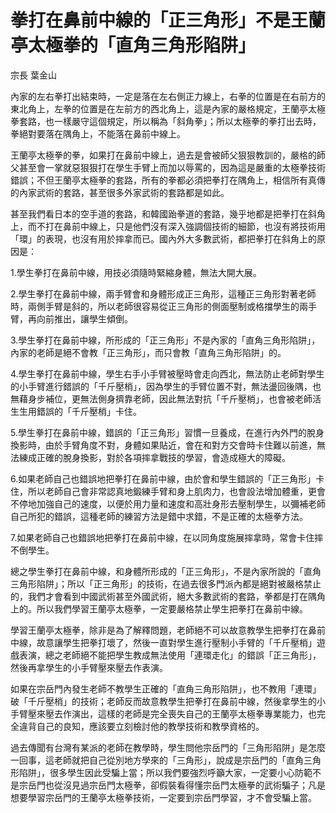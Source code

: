# 拳打在鼻前中線的「正三角形」不是王蘭亭太極拳的「直角三角形陷阱」

宗長
葉金山

內家的左右拳打出結束時，一定是落在左右側正力線上，右拳的位置是在右前方的東北角上，左拳的位置是在左前方的西北角上，這是內家的嚴格規定，王蘭亭太極拳套路，也一樣嚴守這個規定，所以稱為「斜角拳」；所以太極拳的拳打出去時，拳絕對要落在隅角上，不能落在鼻前中線上。

王蘭亭太極拳的拳，如果打在鼻前中線上，過去是會被師父狠狠教訓的，嚴格的師父甚至會一掌就惡狠狠打在學生手臂上而加以辱罵的，因為這是嚴重的太極拳技術錯誤；不但王蘭亭太極拳的套路，所有的拳都必須把拳打在隅角上，相信所有真傳的內家武術的套路，甚至很多外家武術的套路都是如此。

甚至我們看日本的空手道的套路，和韓國跆拳道的套路，幾乎地都是把拳打在斜角上，而不打在鼻前中線上，只是他們沒有深入強調個技術的細節，也沒有將技術用「環」的表現，也沒有用於摔拿而已。國內外大多數武術，都把拳打在斜角上的原因是：

1.學生拳打在鼻前中線，用技必須隨時緊縮身體，無法大開大展。

2.學生拳打在鼻前中線，兩手臂會和身體形成正三角形，這種正三角形對著老師時，兩側手臂是斜的，所以老師很容易從正三角形的側面壓制或格擋學生的兩手臂，再向前推出，讓學生傾倒。

3.學生拳打在鼻前中線，所形成的「正三角形」不是內家的「直角三角形陷阱」，內家的老師是絕不會教「正三角形」，而只會教「直角三角形陷阱」的。

4.學生拳打在鼻前中線，學生右手小手臂被壓時會走向西北，無法防止老師對學生的小手臂進行錯誤的「千斤壓梢」，因為學生的手臂位置不對，無法盪回後隅，也無藉身步補位，更無法側身擠靠老師，因此無法對抗「千斤壓梢」，也會被老師活生生用錯誤的「千斤壓梢」卡住。

5.學生拳打在鼻前中線，錯誤的「正三角形」習慣一旦養成，在進行內外門的脫身換影時，由於手臂角度不對，身體如果貼近，會在和對方交會時卡住難以前進，無法練成正確的脫身換影，對於各項摔拿戰技的學習，會造成極大的障礙。

6.如果老師自己也錯誤地把拳打在鼻前中線，由於會和學生錯誤的「正三角形」卡住，所以老師自己會非常認真地鍛練手臂和身上肌肉力，也會設法增加體重，更會不停地加強自己的速度，以便於用力量和速度和高壯身形去壓制學生，以彌補老師自己所犯的錯誤，這種老師的練習方法是錯中求錯，不是正確的太極拳方法。

7.如果老師自己也錯誤地把拳打在鼻前中線，在以同角度施展摔拿時，常會卡住摔不倒學生。

總之學生拳打在鼻前中線，和身體所形成的「正三角形」，不是內家所說的「直角三角形陷阱」；所以「正三角形」的技術，在過去很多門派內都是絕對被嚴格禁止的，我們才會看到中國武術甚至外國武術，絕大多數武術的套路，拳都是打在隅角上的。所以我們學習王蘭亭太極拳，一定要嚴格禁止學生把拳打在鼻前中線。

學習王蘭亭太極拳，除非是為了解釋問題，老師絕不可以故意教學生把拳打在鼻前中線，故意讓學生把拳打壞了，然後一直對學生進行壓制小手臂的「千斤壓梢」遊戲表演，總之老師絕不能把學生教成無法使用「連環走化」的錯誤「正三角形」，然後再拿學生的小手臂壓來壓去作表演。

如果在宗岳門內發生老師不教學生正確的「直角三角形陷阱」，也不教用「連環」破「千斤壓梢」的技術；老師反而故意教學生把拳打在鼻前中線，然後拿學生的小手臂壓來壓去作演出，這樣的老師是完全喪失自己的王蘭亭太極拳專業能力，也完全違背自己的良知，應該要立刻檢討他的教學技術和教學資格的。

過去傳聞有台灣有某派的老師在教學時，學生問他宗岳門的「三角形陷阱」是怎麼一回事，這老師就把自己從別地方學來的「三角形」，說成是宗岳門的「直角三角形陷阱」，很多學生因此受騙上當；所以我們要強烈呼籲大家，一定要小心防範不是宗岳門也從沒見過宗岳門太極拳，卻假裝看得懂宗岳門太極拳的武術騙子；凡是想要學習宗岳門的王蘭亭太極拳技術，一定要到宗岳門學習，才不會受騙上當。